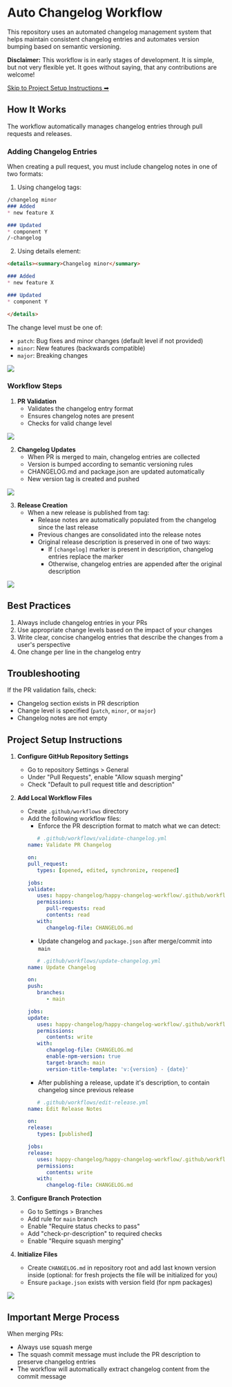 # Auto Changelog Workflow

This repository uses an automated changelog management system that helps maintain consistent changelog entries and automates version bumping based on semantic versioning.

**Disclaimer:** This workflow is in early stages of development. It is simple, but not very flexible yet. It goes without saying, that any contributions are welcome!

[Skip to Project Setup Instructions ➡](#project-setup-instructions)

## How It Works

The workflow automatically manages changelog entries through pull requests and releases.

### Adding Changelog Entries

When creating a pull request, you must include changelog notes in one of two formats:

1. Using changelog tags:
```markdown
/changelog minor
### Added 
* new feature X

### Updated 
* component Y
/-changelog
```

2. Using details element:
```markdown
<details><summary>Changelog minor</summary>

### Added 
* new feature X

### Updated 
* component Y

</details>
```

The change level must be one of:
- `patch`: Bug fixes and minor changes (default level if not provided)
- `minor`: New features (backwards compatible)
- `major`: Breaking changes

![](./docs/pr-description.png)

### Workflow Steps

1. **PR Validation**
   - Validates the changelog entry format
   - Ensures changelog notes are present
   - Checks for valid change level

![](./docs/pr-checks.png)

2. **Changelog Updates**
   - When PR is merged to main, changelog entries are collected
   - Version is bumped according to semantic versioning rules
   - CHANGELOG.md and package.json are updated automatically
   - New version tag is created and pushed

![](./docs/commit-with-changes.png)

3. **Release Creation**
   - When a new release is published from tag:
     - Release notes are automatically populated from the changelog since the last release
     - Previous changes are consolidated into the release notes
     - Original release description is preserved in one of two ways:
       - If `[changelog]` marker is present in description, changelog entries replace the marker
       - Otherwise, changelog entries are appended after the original description

![](./docs/auto-populated-release.png)

## Best Practices

1. Always include changelog entries in your PRs
2. Use appropriate change levels based on the impact of your changes
3. Write clear, concise changelog entries that describe the changes from a user's perspective
4. One change per line in the changelog entry

## Troubleshooting

If the PR validation fails, check:
- Changelog section exists in PR description
- Change level is specified (`patch`, `minor`, or `major`)
- Changelog notes are not empty

## Project Setup Instructions

1. **Configure GitHub Repository Settings**
   - Go to repository Settings > General
   - Under "Pull Requests", enable "Allow squash merging"
   - Check "Default to pull request title and description"
   
2. **Add Local Workflow Files**
   - Create `.github/workflows` directory
   - Add the following workflow files:
      - Enforce the PR description format to match what we can detect:
      ```yaml
         # .github/workflows/validate-changelog.yml
      name: Validate PR Changelog
      
      on:
      pull_request:
         types: [opened, edited, synchronize, reopened]
      
      jobs:
      validate:
         uses: happy-changelog/happy-changelog-workflow/.github/workflows/validate-changelog.yml@v1.2.0
         permissions:
            pull-requests: read
            contents: read
         with:
            changelog-file: CHANGELOG.md
      ```
      - Update changelog and `package.json` after merge/commit into `main`
      ```yaml
         # .github/workflows/update-changelog.yml
      name: Update Changelog
      
      on:
      push:
         branches:
            - main
      
      jobs:
      update:
         uses: happy-changelog/happy-changelog-workflow/.github/workflows/update-changelog.yml@v1.2.0
         permissions:
            contents: write
         with:
            changelog-file: CHANGELOG.md
            enable-npm-version: true
            target-branch: main
            version-title-template: 'v:{version} - {date}'
      ```
      - After publishing a release, update it's description, to contain changelog since previous release
      ```yaml
         # .github/workflows/edit-release.yml
      name: Edit Release Notes
      
      on:
      release:
         types: [published]
      
      jobs:
      release:
         uses: happy-changelog/happy-changelog-workflow/.github/workflows/edit-release.yml@v1.2.0
         permissions:
            contents: write
         with:
            changelog-file: CHANGELOG.md
      ```

3. **Configure Branch Protection**
   - Go to Settings > Branches
   - Add rule for `main` branch
   - Enable "Require status checks to pass"
   - Add "check-pr-description" to required checks
   - Enable "Require squash merging"

4. **Initialize Files**
   - Create `CHANGELOG.md` in repository root and add last known version inside (optional: for fresh projects the file will be initialized for you)
   - Ensure `package.json` exists with version field (for npm packages)

![](./docs/pr-settings.png)

## Important Merge Process
When merging PRs:
- Always use squash merge
- The squash commit message must include the PR description to preserve changelog entries
- The workflow will automatically extract changelog content from the commit message
